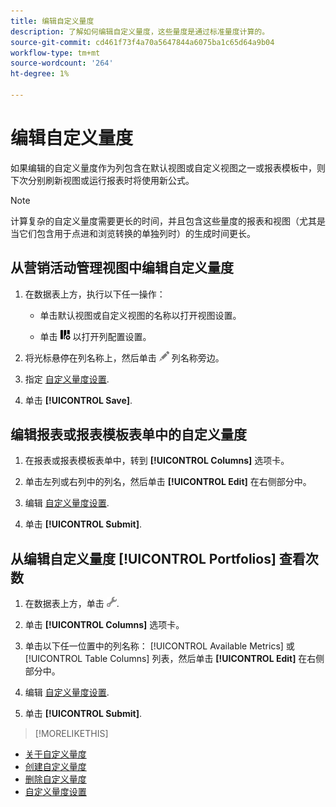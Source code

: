```yaml
---
title: 编辑自定义量度
description: 了解如何编辑自定义量度，这些量度是通过标准量度计算的。
source-git-commit: cd461f73f4a70a5647844a6075ba1c65d64a9b04
workflow-type: tm+mt
source-wordcount: '264'
ht-degree: 1%

---
```


# 编辑自定义量度

如果编辑的自定义量度作为列包含在默认视图或自定义视图之一或报表模板中，则下次分别刷新视图或运行报表时将使用新公式。

>[!NOTE]
>
>计算复杂的自定义量度需要更长的时间，并且包含这些量度的报表和视图（尤其是当它们包含用于点进和浏览转换的单独列时）的生成时间更长。

## 从营销活动管理视图中编辑自定义量度

1. 在数据表上方，执行以下任一操作：

   * 单击默认视图或自定义视图的名称以打开视图设置。

   * 单击 ![自定义列](/help/search-social-commerce/assets/custom-columns.png "自定义列") 以打开列配置设置。

1. 将光标悬停在列名称上，然后单击 ![编辑](/help/search-social-commerce/assets/edit.png "编辑") 列名称旁边。

1. 指定 [自定义量度设置](custom-metric-settings.md).

1. 单击 **[!UICONTROL Save]**.

## 编辑报表或报表模板表单中的自定义量度

1. 在报表或报表模板表单中，转到 **[!UICONTROL Columns]** 选项卡。

1. 单击左列或右列中的列名，然后单击 **[!UICONTROL Edit]** 在右侧部分中。

1. 编辑 [自定义量度设置](custom-metric-settings.md).

1. 单击 **[!UICONTROL Submit]**.

## 从编辑自定义量度 [!UICONTROL Portfolios] 查看次数

1. 在数据表上方，单击 ![编辑所选视图](/help/search-social-commerce/assets/view-settings.png "编辑所选视图").

1. 单击 **[!UICONTROL Columns]** 选项卡。

1. 单击以下任一位置中的列名称： [!UICONTROL Available Metrics] 或 [!UICONTROL Table Columns] 列表，然后单击 **[!UICONTROL Edit]** 在右侧部分中。

1. 编辑 [自定义量度设置](custom-metric-settings.md).

1. 单击 **[!UICONTROL Submit]**.

>[!MORELIKETHIS]
* [关于自定义量度](custom-metric-about.md)
* [创建自定义量度](custom-metric-create.md)
* [删除自定义量度](custom-metric-delete.md)
* [自定义量度设置](custom-metric-settings.md)

